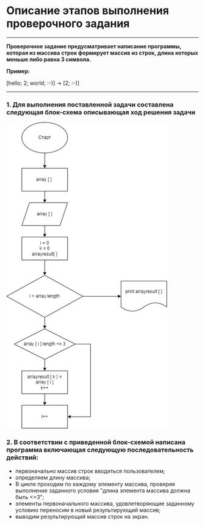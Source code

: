 # Описание этапов выполнения проверочного задания #

***
**Проверочное задание предусматривает написание программы, которая из массива строк формирует массив из строк, длина которых меньше либо равна 3 символа.** 

**Пример:** 

[hello; 2; world; :-)] -> [2; :-)]
***


### 1. Для выполнения поставленной задачи составлена следующая блок-схема описывающая ход решения задачи

![блок схема к проверочному заданию](finish_homework.jpg)

### 2. В соответствии с приведенной блок-схемой написана программа включающая следующую последовательность действий:
* первоначально массив строк вводиться пользователем;
* определяем длину массива;
* В цикле проходим по каждому элементу массива, проверяя выполнение заданного условия "длина элемента массива должна быть <=3";
* элементы первоначального массива, удовлетворяющие заданному условию переносим в новый результирующий массив; 
* выводим результирующий массив строк на экран.
